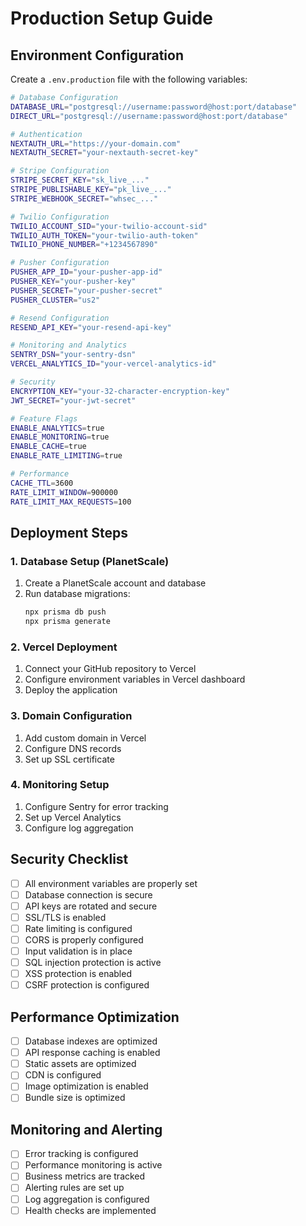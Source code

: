 # Production Setup Guide

## Environment Configuration

Create a `.env.production` file with the following variables:

```bash
# Database Configuration
DATABASE_URL="postgresql://username:password@host:port/database"
DIRECT_URL="postgresql://username:password@host:port/database"

# Authentication
NEXTAUTH_URL="https://your-domain.com"
NEXTAUTH_SECRET="your-nextauth-secret-key"

# Stripe Configuration
STRIPE_SECRET_KEY="sk_live_..."
STRIPE_PUBLISHABLE_KEY="pk_live_..."
STRIPE_WEBHOOK_SECRET="whsec_..."

# Twilio Configuration
TWILIO_ACCOUNT_SID="your-twilio-account-sid"
TWILIO_AUTH_TOKEN="your-twilio-auth-token"
TWILIO_PHONE_NUMBER="+1234567890"

# Pusher Configuration
PUSHER_APP_ID="your-pusher-app-id"
PUSHER_KEY="your-pusher-key"
PUSHER_SECRET="your-pusher-secret"
PUSHER_CLUSTER="us2"

# Resend Configuration
RESEND_API_KEY="your-resend-api-key"

# Monitoring and Analytics
SENTRY_DSN="your-sentry-dsn"
VERCEL_ANALYTICS_ID="your-vercel-analytics-id"

# Security
ENCRYPTION_KEY="your-32-character-encryption-key"
JWT_SECRET="your-jwt-secret"

# Feature Flags
ENABLE_ANALYTICS=true
ENABLE_MONITORING=true
ENABLE_CACHE=true
ENABLE_RATE_LIMITING=true

# Performance
CACHE_TTL=3600
RATE_LIMIT_WINDOW=900000
RATE_LIMIT_MAX_REQUESTS=100
```

## Deployment Steps

### 1. Database Setup (PlanetScale)

1. Create a PlanetScale account and database
2. Run database migrations:
   ```bash
   npx prisma db push
   npx prisma generate
   ```

### 2. Vercel Deployment

1. Connect your GitHub repository to Vercel
2. Configure environment variables in Vercel dashboard
3. Deploy the application

### 3. Domain Configuration

1. Add custom domain in Vercel
2. Configure DNS records
3. Set up SSL certificate

### 4. Monitoring Setup

1. Configure Sentry for error tracking
2. Set up Vercel Analytics
3. Configure log aggregation

## Security Checklist

- [ ] All environment variables are properly set
- [ ] Database connection is secure
- [ ] API keys are rotated and secure
- [ ] SSL/TLS is enabled
- [ ] Rate limiting is configured
- [ ] CORS is properly configured
- [ ] Input validation is in place
- [ ] SQL injection protection is active
- [ ] XSS protection is enabled
- [ ] CSRF protection is configured

## Performance Optimization

- [ ] Database indexes are optimized
- [ ] API response caching is enabled
- [ ] Static assets are optimized
- [ ] CDN is configured
- [ ] Image optimization is enabled
- [ ] Bundle size is optimized

## Monitoring and Alerting

- [ ] Error tracking is configured
- [ ] Performance monitoring is active
- [ ] Business metrics are tracked
- [ ] Alerting rules are set up
- [ ] Log aggregation is configured
- [ ] Health checks are implemented
